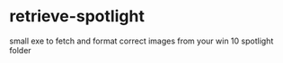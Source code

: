 # retrieve-spotlight
small exe to fetch and format correct images from your win 10 spotlight folder
